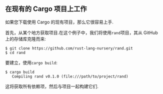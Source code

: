 ## 在现有的 Cargo 项目上工作

如果您下载使用 Cargo 的现有项目，那么它很容易上手.

首先，从某个地方获取项目.在这个例子中，我们将使用`rand`项目，其从 GitHub 上的存储库克隆而来:

```shell
$ git clone https://github.com/rust-lang-nursery/rand.git
$ cd rand
```

要建立，使用`cargo build`:

```shell
$ cargo build
   Compiling rand v0.1.0 (file:///path/to/project/rand)
```

这将获取所有依赖项，然后与项目一起构建它们.
